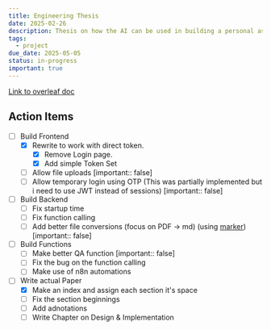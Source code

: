 ```yaml
---
title: Engineering Thesis
date: 2025-02-26
description: Thesis on how the AI can be used in building a personal assistant
tags:
  - project
due_date: 2025-05-05
status: in-progress
important: true
---
```

[Link to overleaf doc](https://www.overleaf.com/project/67700d7144fd0bf691e02b75)

## Action Items

- [ ] Build Frontend
    - [x] Rewrite to work with direct token.
        - [x] Remove Login page.
        - [x] Add simple Token Set
    - [ ] Allow file uploads [important:: false]
    - [ ] Allow temporary login using OTP (This was partially implemented but i need to use JWT instead of sessions) [important:: false]
- [ ] Build Backend
    - [ ] Fix startup time 
    - [ ] Fix function calling
    - [ ] Add better file conversions (focus on PDF -> md) (using [marker](https://github.com/VikParuchuri/marker)) [important:: false]
- [ ] Build Functions
    - [ ] Make better QA function [important:: false]
    - [ ] Fix the bug on the function calling
    - [ ] Make use of n8n automations 
- [ ] Write actual Paper
    - [x] Make an index and assign each section it's space
    - [ ] Fix the section beginnings
    - [ ] Add adnotations
    - [ ] Write Chapter on Design & Implementation

